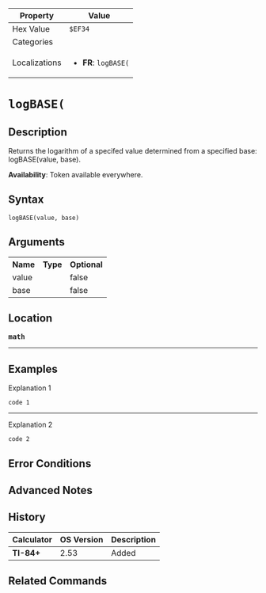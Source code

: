 | Property      | Value |
|---------------|-------|
| Hex Value     | `$EF34`|
| Categories    | <ul></ul> |
| Localizations | <ul><li><b>FR</b>: `logBASE(`</li></ul> |

# `logBASE(`

## Description
Returns the logarithm of a specifed value determined from a specified base: logBASE(value, base).


<b>Availability</b>: Token available everywhere.

## Syntax
`logBASE(value, base)`

## Arguments
<table>
<tr><th>Name</th><th>Type</th><th>Optional</th></tr>

<tr><td>value</td><td></td><td>false</td></tr>

<tr><td>base</td><td></td><td>false</td></tr>

</table>

## Location
<tt><kbd><b>math</b></kbd></tt>
<hr>

## Examples

Explanation 1
```ti-basic
code 1
```
---
Explanation 2
```ti-basic
code 2
```

## Error Conditions


## Advanced Notes


## History
| Calculator | OS Version | Description |
|------------|------------|-------------|
| <b>TI-84+</b> | 2.53 | Added |

## Related Commands

